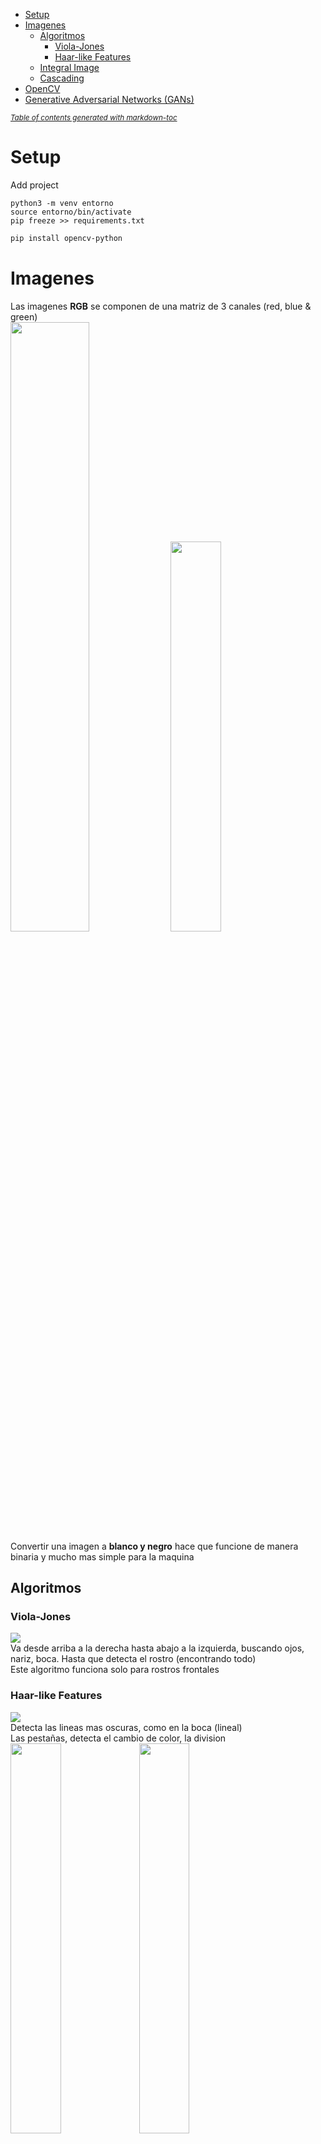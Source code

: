 - [Setup](#setup)
- [Imagenes](#imagenes)
  * [Algoritmos](#algoritmos)
    + [Viola-Jones](#viola-jones)
    + [Haar-like Features](#haar-like-features)
  * [Integral Image](#integral-image)
  * [Cascading](#cascading)
- [OpenCV](#opencv)
- [Generative Adversarial Networks (GANs)](#generative-adversarial-networks--gans-)

<small><i><a href='http://ecotrust-canada.github.io/markdown-toc/'>Table of contents generated with markdown-toc</a></i></small>

# Setup

Add project
```
python3 -m venv entorno
source entorno/bin/activate
pip freeze >> requirements.txt
```

```sh
pip install opencv-python
```

# Imagenes
Las imagenes **RGB** se componen de una matriz de 3 canales (red, blue & green)<br />
<img src="images/1.png" width="50%"/>
<img src="images/2.png" width="40%"/><br />
Convertir una imagen a **blanco y negro** hace que funcione de manera binaria y mucho mas simple para la maquina<br />

## Algoritmos

### Viola-Jones
<img src="images/3.png"/><br />
Va desde arriba a la derecha hasta abajo a la izquierda, buscando ojos, nariz, boca. Hasta que detecta el rostro (encontrando todo)<br />
Este algoritmo funciona solo para rostros frontales<br />

### Haar-like Features
<img src="images/4.png"/><br />
Detecta las lineas mas oscuras, como en la boca (lineal)<br />
Las pestañas, detecta el cambio de color, la division<br />
<img src="images/6.png" width="40%"/>
<img src="images/5.png" width="40%"/><br />
Deteccion de los vaores entre 0 y 1 (escala de grises)<br />
<img src="images/7.png"/><br />
Para calcular que representa el blanco y el negro se calcula la media de los valores<br />
<img src="images/8.png"/><br />

## Integral Image
Es muy costoso hacer una sumatoria de cuadrados para cada uno, por eso utilizamos una imagen integral<br />
Genera matriz sumando los valores hasta la izquierda y hasta arriba<br />
<img src="images/9.png"/><br />
De esta manera solo tenemos que realizar la ecuacion con estos 4 valores, por mas que el cuadro contenga miles de pixels<br />
<img src="images/10.png" width="40%"/>
<img src="images/11.png" width="40%"/><br />
<img src="images/12.png" width="40%"/>
<img src="images/13.png" width="40%"/><br />
<img src="images/14.png"/><br />
<img src="images/15.png"/>

## Cascading 
<img src="images/16.png"/><br />
<img src="images/17.png"/><br />


# SSD
Single Shot detection><br />
<img src="images/18.png"/><br />
<img src="images/19.png"/>


# Multi-Box
Se generan muchos box en cada punto, y de esa manera buscamos detectar objetos<br />
POr ejemplo, detecta y coloca en rojo cuando encuentra una persona<br />
<img src="images/20.png"/><br />
<img src="images/21.png"/><br />


# OpenCV
OpenCV no utiliza redes neuronales, por eso solo importamos **cv2**, solo utiliza cascade<br />
Es ideal para deteccion facial<br />



# Generative Adversarial Networks (GANs)
Redes generativas de confrontacion, pueden crear imagenes que no existian.
Se divide en 2:

### Generator (G)
Genera las imagenes en base al ruido, genera imagenes aleatoreas que utilizaremos para entrenar al **Discriminator**, luego que el discriminator termina hacemos la propagacion hacia atras y volvemos a crear imagenes en base a lo que aprendio el **D**

### Discriminator (D)
Rival de **G**, aprende la las imagenes de animales, personas, etc.. <br />
Discrimina de lo que son perros y lo que no son perros, por ejemplo.<br />
Me viene una imagen y devuelvo 1 si es un perro o un 0 si no lo es <br />
<img src="images/22.png"/><br />

## Entrenamiento
<img src="images/23.png"/><br />
<img src="images/24.png"/><br />
<img src="images/25.png"/><br />

## Usos de GANs
- Generar imagenes
- Modificar imagenes
- Super resolucion
- Generador de Speech

# Deep Learning
El concepto de deep learning existio siempre, lo que le da tanto impacto hoy en dia es el aumento de la capacidad<br />
<img src="images/26.png"/><br />

# OCR
Tecnicas para localizar y extraer texto, para esto utilizaremos 2 tecnologias:
- Computer Vision
  - Escanear documento
  - Identificar la ubicacion del texto
  - Extraer el texto
- Natural Language Processing
  - Extraer entidades del texto
  - Limpieaza del texto
<p align="center" width="100%"><img src="images/27.png" width="100%" a="center"/> </p>

## Tesseract
Open source reconocimiento de texto, es un Apache: https://tesseract-ocr.github.io/tessdoc/Installation.html

### Setup

```sh
sudo apt install tesseract-ocr
sudo apt install libtesseract-dev

pip install pytesseract
```

## Spacy
Procesamiento del lenguaje natural: https://spacy.io/ <br />
Nos proporciona ya un modelo de NLP

### Setup
Para instalarlo vamos a https://spacy.io/usage

```sh
pip install -U pip setuptools wheel
pip install -U spacy
python -m spacy download en_core_web_sm # bajaremos el modelo para entrenar nuestros documentos
python -m spacy download es_core_news_sm
```